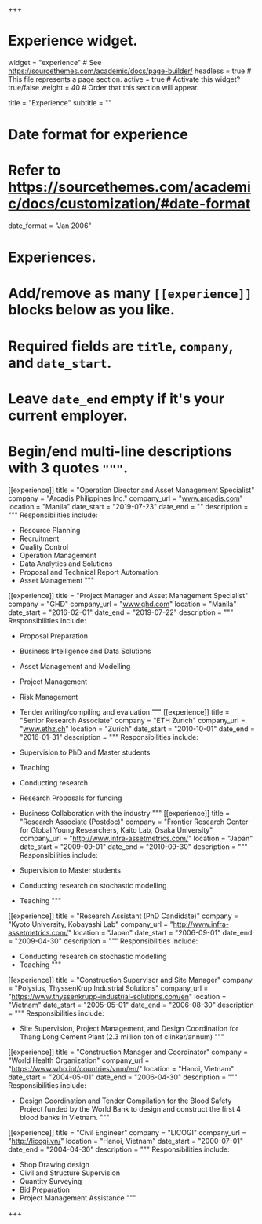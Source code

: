 +++
# Experience widget.
widget = "experience"  # See https://sourcethemes.com/academic/docs/page-builder/
headless = true  # This file represents a page section.
active = true  # Activate this widget? true/false
weight = 40  # Order that this section will appear.

title = "Experience"
subtitle = ""

# Date format for experience
#   Refer to https://sourcethemes.com/academic/docs/customization/#date-format
date_format = "Jan 2006"

# Experiences.
#   Add/remove as many `[[experience]]` blocks below as you like.
#   Required fields are `title`, `company`, and `date_start`.
#   Leave `date_end` empty if it's your current employer.
#   Begin/end multi-line descriptions with 3 quotes `"""`.
[[experience]]
  title = "Operation Director and Asset Management Specialist"
  company = "Arcadis Philippines Inc."
  company_url = "www.arcadis.com"
  location = "Manila"
  date_start = "2019-07-23"
  date_end = ""
  description = """
  Responsibilities include:

  * Resource Planning
  * Recruitment
  * Quality Control
  * Operation Management
  * Data Analytics and Solutions
  * Proposal and Technical Report Automation
  * Asset Management
  """

[[experience]]
  title = "Project Manager and Asset Management Specialist"
  company = "GHD"
  company_url = "www.ghd.com"
  location = "Manila"
  date_start = "2016-02-01"
  date_end = "2019-07-22"
  description = """
  Responsibilities include:

  * Proposal Preparation
  * Business Intelligence and Data Solutions
  * Asset Management and Modelling
  * Project Management
  * Risk Management
  * Tender writing/compiling and evaluation
  """
[[experience]]
  title = "Senior Research Associate"
  company = "ETH Zurich"
  company_url = "www.ethz.ch"
  location = "Zurich"
  date_start = "2010-10-01"
  date_end = "2016-01-31"
  description = """
  Responsibilities include:

  * Supervision to PhD and Master students
  * Teaching
  * Conducting research
  * Research Proposals for funding
  * Business Collaboration with the industry
  """
[[experience]]
  title = "Research Associate (Postdoc)"
  company = "Frontier Research Center for Global Young Researchers, Kaito Lab, Osaka University"
  company_url = "http://www.infra-assetmetrics.com/"
  location = "Japan"
  date_start = "2009-09-01"
  date_end = "2010-09-30"
  description = """
  Responsibilities include:

  * Supervision to Master students
  * Conducting research on stochastic modelling
  * Teaching
  """

[[experience]]
  title = "Research Assistant (PhD Candidate)"
  company = "Kyoto University, Kobayashi Lab"
  company_url = "http://www.infra-assetmetrics.com/"
  location = "Japan"
  date_start = "2006-09-01"
  date_end = "2009-04-30"
  description = """
  Responsibilities include:

  * Conducting research on stochastic modelling
  * Teaching
  """


[[experience]]
  title = "Construction Supervisor and Site Manager"
  company = "Polysius, ThyssenKrup Industrial Solutions"
  company_url = "https://www.thyssenkrupp-industrial-solutions.com/en"
  location = "Vietnam"
  date_start = "2005-05-01"
  date_end = "2006-08-30"
  description = """
  Responsibilities include:

  * Site Supervision, Project Management, and Design Coordination for Thang Long Cement Plant (2.3 million ton of clinker/annum)
  """


[[experience]]
  title = "Construction Manager and Coordinator"
  company = "World Health Organization"
  company_url = "https://www.who.int/countries/vnm/en/"
  location = "Hanoi, Vietnam"
  date_start = "2004-05-01"
  date_end = "2006-04-30"
  description = """
  Responsibilities include:

  * Design Coordination and Tender Compilation for the Blood Safety Project funded by the World Bank to design and construct the first 4 blood banks in Vietnam.
  """

[[experience]]
  title = "Civil Engineer"
  company = "LICOGI"
  company_url = "http://licogi.vn/"
  location = "Hanoi, Vietnam"
  date_start = "2000-07-01"
  date_end = "2004-04-30"
  description = """
  Responsibilities include:

  * Shop Drawing design
  * Civil and Structure Supervision
  * Quantity Surveying
  * Bid Preparation
  * Project Management Assistance
  """


+++
